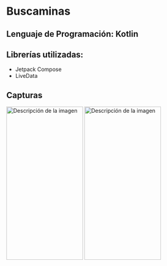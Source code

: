# Buscaminas
## Lenguaje de Programación: Kotlin
## Librerías utilizadas:
* Jetpack Compose
* LiveData

## Capturas
<image src="https://github.com/vandrescaceres/buscaminas/blob/main/Minesweeper%201.png" width="200" height="400" alt="Descripción de la imagen">
<image src="https://github.com/vandrescaceres/buscaminas/blob/main/Minesweeper%202.png)" width="200" height="400" alt="Descripción de la imagen">  
